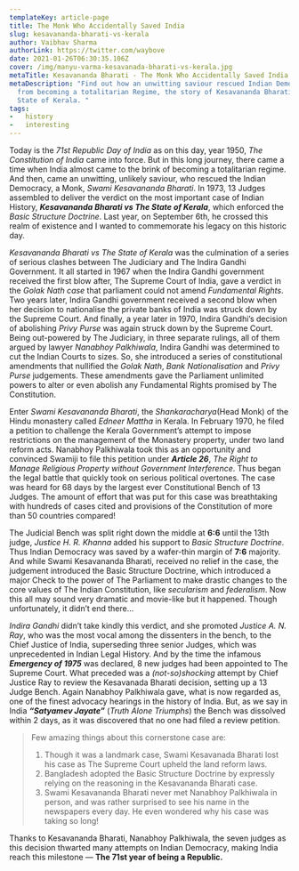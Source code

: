 ```yaml
---
templateKey: article-page
title: The Monk Who Accidentally Saved India
slug: kesavananda-bharati-vs-kerala
author: Vaibhav Sharma
authorLink: https://twitter.com/waybove
date: 2021-01-26T06:30:35.106Z
cover: /img/manyu-varma-kesavanada-bharati-vs-kerala.jpg
metaTitle: Kesavananda Bharati - The Monk Who Accidentally Saved India
metaDescription: "Find out how an unwitting saviour rescued Indian Democracy
  from becoming a totalitarian Regime, the story of Kesavananda Bharati vs The
  State of Kerala. "
tags:
-   history
-   interesting
---
```

Today is the *71st Republic Day of India* as on this day, year 1950, *The Constitution of India* came into force. But in this long journey, there came a time when India almost came to the brink of becoming a totalitarian regime. And then, came an unwitting, unlikely saviour, who rescued the Indian Democracy, a Monk, *Swami Kesavananda Bharati*. In 1973, 13 Judges assembled to deliver the verdict on the most important case of Indian History, ***Kesavananda Bharati vs The State of Kerala***, which enforced the *Basic Structure Doctrine*. Last year, on September 6th, he crossed this realm of existence and I wanted to commemorate his legacy on this historic day.

*Kesavananda Bharati vs The State of Kerala* was the culmination of a series of serious clashes between The Judiciary and The Indira Gandhi Government. It all started in 1967 when the Indira Gandhi government received the first blow after, The Supreme Court of India, gave a verdict in the *Golak Nath case* that parliament could not amend *Fundamental Rights*. Two years later, Indira Gandhi government received a second blow when her decision to nationalise the private banks of India was struck down by the Supreme Court. And finally, a year later in 1970, Indira Gandhi’s decision of abolishing *Privy Purse* was again struck down by the Supreme Court. Being out-powered by The Judiciary, in three separate rulings, all of them argued by lawyer *Nanabhoy Palkhiwala*, Indira Gandhi was determined to cut the Indian Courts to sizes. So, she introduced a series of constitutional amendments that nullified the *Golak Nath*, *Bank Nationalisation* and *Privy Purse* judgements. These amendments gave the Parliament unlimited powers to alter or even abolish any Fundamental Rights promised by The Constitution.

Enter *Swami Kesavananda Bharati*, the *Shankaracharya*(Head Monk) of the Hindu monastery called *Edneer Mattha* in Kerala. In February 1970, he filed a petition to challenge the Kerala Government’s attempt to impose restrictions on the management of the Monastery property, under two land reform acts. Nanabhoy Palkhiwala took this as an opportunity and convinced Swamiji to file this petition under ***Article 26***, *The Right to Manage Religious Property without Government Interference*. Thus began the legal battle that quickly took on serious political overtones. The case was heard for 68 days by the largest ever Constitutional Bench of 13 Judges. The amount of effort that was put for this case was breathtaking with hundreds of cases cited and provisions of the Constitution of more than 50 countries compared!

The Judicial Bench was split right down the middle at **6:6** until the 13th judge, *Justice H. R. Khanna* added his support to *Basic Structure Doctrine*. Thus Indian Democracy was saved by a wafer-thin margin of **7:6** majority. And while Swami Kesavananda Bharati, received no relief in the case, the judgement introduced the Basic Structure Doctrine, which introduced a major Check to the power of The Parliament to make drastic changes to the core values of The Indian Constitution, like *secularism* and *federalism*. Now this all may sound very dramatic and movie-like but it happened. Though unfortunately, it didn’t end there...

*Indira Gandhi* didn’t take kindly this verdict, and she promoted *Justice A. N. Ray*, who was the most vocal among the dissenters in the bench, to the Chief Justice of India, superseding three senior Judges, which was unprecedented in Indian Legal History. And by the time the infamous ***Emergency of 1975*** was declared, 8 new judges had been appointed to The Supreme Court. What preceded was a *(not-so)shocking* attempt by Chief Justice Ray to review the Kesavanada Bharati decision, setting up a 13 Judge Bench. Again Nanabhoy Palkhiwala gave, what is now regarded as, one of the finest advocacy hearings in the history of India. But, as we say in India ***“Satyamev Jayate”*** (*Truth Alone Triumphs*) the Bench was dissolved within 2 days, as it was discovered that no one had filed a review petition.

> Few amazing things about this cornerstone case are:
>
> 1. Though it was a landmark case, Swami Kesavanada Bharati lost his case as The Supreme Court upheld the land reform laws.
> 2. Bangladesh adopted the Basic Structure Doctrine by expressly relying on the reasoning in the Kesavananda Bharati case.
> 3. Swami Kesavananda Bharati never met Nanabhoy Palkhiwala in person, and was rather surprised to see his name in the newspapers every day. He even wondered why his case was taking so long!

Thanks to Kesavananda Bharati, Nanabhoy Palkhiwala, the seven judges as this decision thwarted many attempts on Indian Democracy, making India reach this milestone — **The 71st year of being a Republic.**
